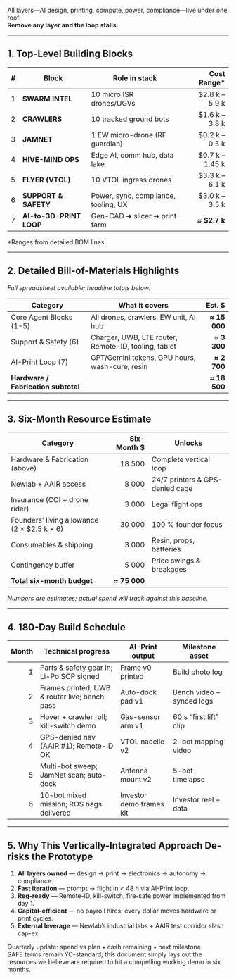 
All layers—AI design, printing, compute, power, compliance—live under one roof.  
**Remove any layer and the loop stalls.**

---

## 1. Top-Level Building Blocks  

| # | Block | Role in stack | Cost Range* |
|---|-------|---------------|------------:|
| 1 | **SWARM INTEL** | 10 micro ISR drones/UGVs | \$2.8 k – 5.9 k |
| 2 | **CRAWLERS** | 10 tracked ground bots | \$1.6 k – 3.8 k |
| 3 | **JAMNET** | 1 EW micro-drone (RF guardian) | \$0.2 k – 0.5 k |
| 4 | **HIVE-MIND OPS** | Edge AI, comm hub, data lake | \$0.7 k – 1.45 k |
| 5 | **FLYER (VTOL)** | 10 VTOL ingress drones | \$3.3 k – 6.1 k |
| 6 | **SUPPORT & SAFETY** | Power, sync, compliance, tooling, UX | \$3.0 k – 3.5 k |
| 7 | **AI-to-3D-PRINT LOOP** | Gen-CAD ➜ slicer ➜ print farm | **≈ \$2.7 k** |

\*Ranges from detailed BOM lines.

---

## 2. Detailed Bill-of-Materials Highlights  

*Full spreadsheet available; headline totals below.*

| Category | What it covers | Est. \$ |
|----------|----------------|--------:|
| Core Agent Blocks (1-5) | All drones, crawlers, EW unit, AI hub | **≈ 15 000** |
| Support & Safety (6) | Charger, UWB, LTE router, Remote-ID, tooling, tablet | **≈ 3 300** |
| AI-Print Loop (7) | GPT/Gemini tokens, GPU hours, wash-cure, resin | **≈ 2 700** |
| **Hardware / Fabrication subtotal** | | **≈ 18 500** |

---

## 3. Six-Month Resource Estimate  

| Category | Six-Month \$ | Unlocks |
|----------|-------------:|---------|
| Hardware & Fabrication (above) | 18 500 | Complete vertical loop |
| Newlab + AAIR access | 8 000 | 24/7 printers & GPS-denied cage |
| Insurance (COI + drone rider) | 3 000 | Legal flight ops |
| Founders’ living allowance (2 × \$2.5 k × 6) | 30 000 | 100 % founder focus |
| Consumables & shipping | 3 000 | Resin, props, batteries |
| Contingency buffer | 5 000 | Price swings & breakages |
| **Total six-month budget** | **≈ 75 000** |

*Numbers are estimates; actual spend will track against this baseline.*

---

## 4. 180-Day Build Schedule  

| Month | Technical progress | AI-Print output | Milestone asset |
|------:|-------------------|-----------------|-----------------|
| 1 | Parts & safety gear in; Li-Po SOP signed | Frame v0 printed | Build photo log |
| 2 | Frames printed; UWB & router live; bench pass | Auto-dock pad v1 | Bench video + synced logs |
| 3 | Hover + crawler roll; kill-switch demo | Gas-sensor arm v1 | 60 s “first lift” clip |
| 4 | GPS-denied nav (AAIR #1); Remote-ID OK | VTOL nacelle v2 | 2-bot mapping video |
| 5 | Multi-bot sweep; JamNet scan; auto-dock | Antenna mount v2 | 5-bot timelapse |
| 6 | 10-bot mixed mission; ROS bags delivered | Investor demo frames kit | Investor reel + data |

---

## 5. Why This Vertically-Integrated Approach De-risks the Prototype

1. **All layers owned** — design → print → electronics → autonomy → compliance.  
2. **Fast iteration** — prompt → flight in < 48 h via AI-Print loop.  
3. **Reg-ready** — Remote-ID, kill-switch, fire-safe power implemented from day 1.  
4. **Capital-efficient** — no payroll hires; every dollar moves hardware or print cycles.  
5. **External leverage** — Newlab’s industrial labs + AAIR test corridor slash cap-ex.

Quarterly update: spend vs plan • cash remaining • next milestone.  
SAFE terms remain YC-standard; this document simply lays out the resources we believe are required to hit a compelling working demo in six months.
